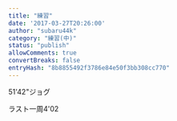 ```yaml
---
title: "練習"
date: '2017-03-27T20:26:00'
author: "subaru44k"
category: "練習(中)"
status: "publish"
allowComments: true
convertBreaks: false
entryHash: "8b8855492f3786e84e50f3bb308cc770"
---
```

51'42"ジョグ

ラスト一周4'02
